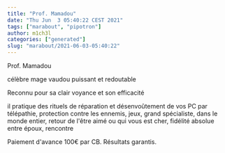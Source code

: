 ```yaml
---
title: "Prof. Mamadou"
date: "Thu Jun  3 05:40:22 CEST 2021"
tags: ["marabout", "pipotron"]
author: m1ch3l
categories: ["generated"]
slug: "marabout/2021-06-03-05:40:22"
---
```


Prof. Mamadou

célèbre mage vaudou puissant et redoutable

Reconnu pour sa clair voyance et son efficacité

il pratique des rituels de réparation et désenvoûtement de vos PC par télépathie, protection contre les ennemis, jeux, grand spécialiste, dans le monde entier, retour de l'être aimé ou qui vous est cher, fidélité absolue entre époux, rencontre

Paiement d'avance 100€ par CB. Résultats garantis.
